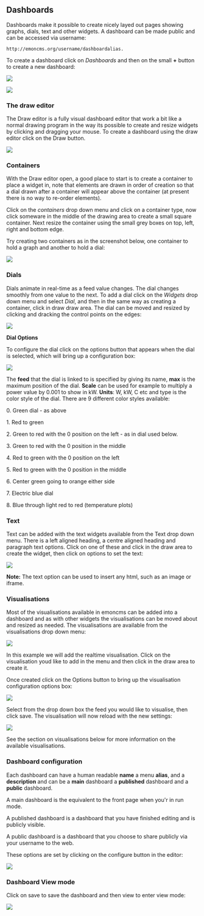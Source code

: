 ## Dashboards

Dashboards make it possible to create nicely layed out pages showing graphs, dials, text and other widgets. A dashboard can be made public and can be accessed via username:

    http://emoncms.org/username/dashboardalias.

To create a dashboard click on *Dashboards* and then on the small **+** button to create a new dashboard:

![](files/guide/use_emoncms_s2.png)

![](files/guide/dashboard_list.png)

### The draw editor

The Draw editor is a fully visual dashboard editor that work a bit like a normal drawing program in the way its possible to create and resize widgets by clicking and dragging your mouse. To create a dashboard using the draw editor click on the Draw button.

![](files/guide/dashboard_editor_1.png)

### Containers

With the Draw editor open, a good place to start is to create a container to place a widget in, note that elements are drawn in order of creation so that a dial drawn after a container will appear above the container (at present there is no way to re-order elements).

Click on the _containers_ drop down menu and click on a container type, now click someware in the middle of the drawing area to create a small square container. Next resize the container using the small grey boxes on top, left, right and bottom edge.

Try creating two containers as in the screenshot below, one container to hold a graph and another to hold a dial: 

![](files/guide/use_emoncms_container.png)

### Dials 

Dials animate in real-time as a feed value changes. The dial changes smoothly from one value to the next. To add a dial click on the _Widgets_ drop down menu and select _Dial_, and then in the same way as creating a container, click in draw draw area. The dial can be moved and resized by clicking and dracking the control points on the edges:

![](files/guide/use_emoncms_dials.png)

**Dial Options**

To configure the dial click on the options button that appears when the dial is selected, which will bring up a configuration box:

![](files/guide/dial_options.png)

The **feed** that the dial is linked to is specified by giving its name, **max** is the maximum position of the dial. **Scale** can be used for example to multiply a power value by 0.001 to show in kW. **Units**: W, kW, C etc and type is the color style of the dial. There are 9 different color styles available:

0\. Green dial - as above

1\. Red to green

2\. Green to red with the 0 position on the left - as in dial used below.

3\. Green to red with the 0 position in the middle

4\. Red to green with the 0 position on the left

5\. Red to green with the 0 position in the middle

6\. Center green going to orange either side

7\. Electric blue dial

8\. Blue through light red to red (temperature plots)

### Text

Text can be added with the text widgets available from the Text drop down menu. There is a left aligned heading, a centre aligned heading and paragraph text options. Click on one of these and click in the draw area to create the widget, then click on options to set the text:

![](files/guide/use_emoncms_15.png)

**Note:** The text option can be used to insert any html, such as an image or iframe.

### Visualisations

Most of the visualisations available in emoncms can be added into a dashboard and as with other widgets the visualisations can be moved about and resized as needed. The visualisations are available from the visualisations drop down menu:

![](files/guide/dashboard_vis_menu.png)

In this example we will add the realtime visualisation. Click on the visualisation youd like to add in the menu and then click in the draw area to create it.

Once created click on the Options button to bring up the visualisation configuration options box:

![](files/guide/dashboard_vis_fid.png)

Select from the drop down box the feed you would like to visualise, then click save. The visualisation will now reload with the new settings:

![](files/guide/dashboard_vis_fin.png)

See the section on visualisations below for more information on the available visualisations.

### Dashboard configuration

Each dashboard can have a human readable **name** a menu **alias**, and a **description** and can be a **main** dashboard a **published** dashboard and a **public** dashboard.

A main dashboard is the equivalent to the front page when you'r in run mode. 

A published dashboard is a dashboard that you have finished editing and is publicly visible.

A public dashboard is a dashboard that you choose to share publicly via your username to the web.

These options are set by clicking on the configure button in the editor:

![](files/guide/dashboard_config.png)

### Dashboard View mode

Click on save to save the dashboard and then view to enter view mode:

![](files/guide/dashboard_view_mode.png)

